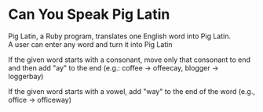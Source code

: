 # Can You Speak Pig Latin
Pig Latin, a Ruby program, translates one English word into Pig Latin. <br />
A user can enter any word and turn it into Pig Latin

If the given word starts with a consonant, move only that consonant to end and then add "ay" to the end (e.g.: coffee -> offeecay, blogger -> loggerbay)

If the given word starts with a vowel, add "way" to the end of the word (e.g., office -> officeway)

